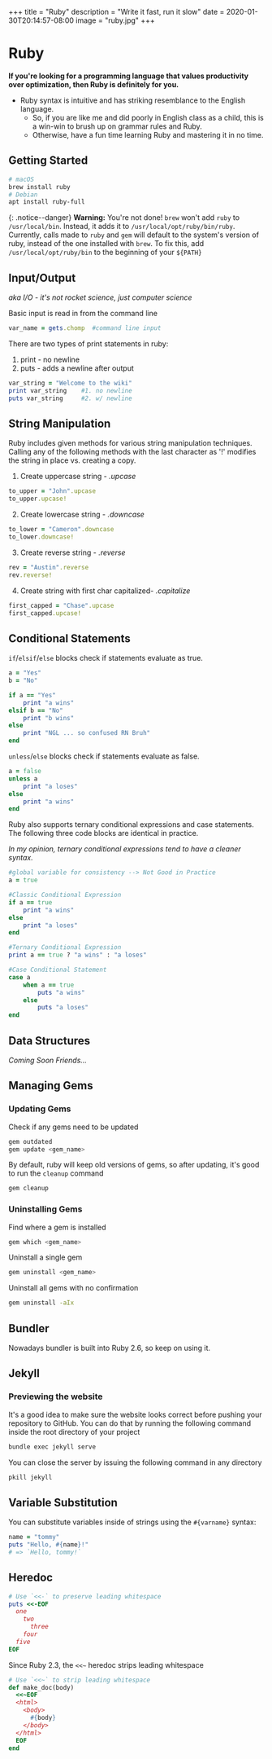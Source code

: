 +++
title = "Ruby"
description = "Write it fast, run it slow"
date = 2020-01-30T20:14:57-08:00
image = "ruby.jpg"
+++

# Ruby

**If you're looking for a programming language that values productivity over optimization, then Ruby is definitely for you.**

+ Ruby syntax is intuitive and has striking resemblance to the English language.
	+ So, if you are like me and did poorly in English class as a child, this is a win-win to brush up on grammar rules and Ruby.
	+ Otherwise, have a fun time learning Ruby and mastering it in no time.


## Getting Started

```sh
# macOS
brew install ruby
# Debian
apt install ruby-full
```

{: .notice--danger}
**Warning:** You're not done! `brew` won't add `ruby` to `/usr/local/bin`. Instead, it adds it to `/usr/local/opt/ruby/bin/ruby`. Currently, calls made to `ruby` and `gem` will default to the system's version of ruby, instead of the one installed with `brew`. To fix this, add `/usr/local/opt/ruby/bin` to the beginning of your `${PATH}`

## Input/Output

*aka I/O - it's not rocket science, just computer science*

Basic input is read in from the command line

```ruby
var_name = gets.chomp  #command line input
```

There are two types of print statements in ruby:

1. print - no newline
2. puts - adds a newline after output

```ruby
var_string = "Welcome to the wiki"
print var_string	#1. no newline
puts var_string		#2. w/ newline
```

## String Manipulation

Ruby includes given methods for various string manipulation techniques. Calling any of the following methods with the last character as '!' modifies the string in place vs. creating a copy.

1. Create uppercase string - *.upcase*

```ruby
to_upper = "John".upcase
to_upper.upcase!
```
2. Create lowercase string - *.downcase*

```ruby
to_lower = "Cameron".downcase
to_lower.downcase!
```
3. Create reverse string - *.reverse*

```ruby
rev = "Austin".reverse
rev.reverse!
```
4. Create string with first char capitalized- *.capitalize*

```ruby
first_capped = "Chase".upcase
first_capped.upcase!
```

## Conditional Statements


`if`/`elsif`/`else` blocks check if statements evaluate as true.

```ruby
a = "Yes"
b = "No"

if a == "Yes"
	print "a wins"
elsif b == "No"
	print "b wins"
else
	print "NGL ... so confused RN Bruh"
end
```

`unless`/`else` blocks check if statements evaluate as false.

```ruby
a = false
unless a
	print "a loses"
else
	print "a wins"
end
```

Ruby also supports ternary conditional expressions and case statements. The following three code blocks are identical in practice.

*In my opinion, ternary conditional expressions tend to have a cleaner syntax.*

```ruby
#global variable for consistency --> Not Good in Practice
a = true

#Classic Conditional Expression
if a == true
	print "a wins"
else
	print "a loses"
end

#Ternary Conditional Expression
print a == true ? "a wins" : "a loses"

#Case Conditional Statement
case a
	when a == true
		puts "a wins"
	else
		puts "a loses"
end
```

## Data Structures

*Coming Soon Friends...*

## Managing Gems

### Updating Gems

Check if any gems need to be updated

```sh
gem outdated
gem update <gem_name>
```

By default, ruby will keep old versions of gems, so after updating, it's good to run the `cleanup` command

```sh
gem cleanup
```

### Uninstalling Gems

Find where a gem is installed

```sh
gem which <gem_name>
```

Uninstall a single gem

```sh
gem uninstall <gem_name>
```

Uninstall all gems with no confirmation

```sh
gem uninstall -aIx
```

## Bundler

Nowadays bundler is built into Ruby 2.6, so keep on using it.

## Jekyll

### Previewing the website

It's a good idea to make sure the website looks correct before pushing your repository to GitHub. You can do that by running the following command inside the root directory of your project

```sh
bundle exec jekyll serve
```

You can close the server by issuing the following command in any directory

```sh
pkill jekyll
```

## Variable Substitution

You can substitute variables inside of strings using the `#{varname}` syntax:

```rb
name = "tommy"
puts "Hello, #{name}!"
# => `Hello, tommy!`
```

## Heredoc

```rb
# Use `<<-` to preserve leading whitespace
puts <<-EOF
  one
    two
      three
    four
  five
EOF
```

Since Ruby 2.3, the `<<~` heredoc strips leading whitespace

```rb
# Use `<<~` to strip leading whitespace
def make_doc(body)
  <<~EOF
  <html>
    <body>
      #{body}
    </body>
  </html>
  EOF
end
```
